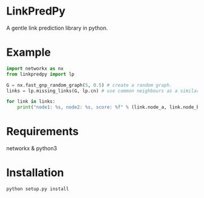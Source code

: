 LinkPredPy
==========
A gentle link prediction library in python.


# Example

```python
import networkx as nx
from linkpredpy import lp

G = nx.fast_gnp_random_graph(5, 0.5) # create a random graph.
links = lp.missing_links(G, lp.cn) # use common neighbours as a similarity index.

for link in links:
    print("node1: %s, node2: %s, score: %f" % (link.node_a, link.node_b, link.score))
```

# Requirements
networkx & python3

# Installation

`python setup.py install`